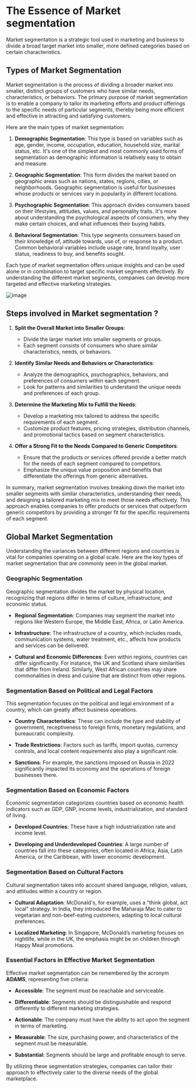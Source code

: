 # The Essence of Market segmentation
Market segmentation is a strategic tool used in marketing and business to divide a broad target market into smaller, more defined categories based on certain characteristics.

## Types of Market Segmentation

Market segmentation is the process of dividing a broader market into smaller, distinct groups of customers who have similar needs, characteristics, or behaviors. The primary purpose of market segmentation is to enable a company to tailor its marketing efforts and product offerings to the specific needs of particular segments, thereby being more efficient and effective in attracting and satisfying customers.

Here are the main types of market segmentation:

1. **Demographic Segmentation**: This type is based on variables such as age, gender, income, occupation, education, household size, marital status, etc. It's one of the simplest and most commonly used forms of segmentation as demographic information is relatively easy to obtain and measure.

2. **Geographic Segmentation**: This form divides the market based on geographic areas such as nations, states, regions, cities, or neighborhoods. Geographic segmentation is useful for businesses whose products or services vary in popularity in different locations.

3. **Psychographic Segmentation**: This approach divides consumers based on their lifestyles, attitudes, values, and personality traits. It's more about understanding the psychological aspects of consumers, why they make certain choices, and what influences their buying habits.

4. **Behavioral Segmentation**: This type segments consumers based on their knowledge of, attitude towards, use of, or response to a product. Common behavioral variables include usage rate, brand loyalty, user status, readiness to buy, and benefits sought.

Each type of market segmentation offers unique insights and can be used alone or in combination to target specific market segments effectively. By understanding the different market segments, companies can develop more targeted and effective marketing strategies.

![image](https://github.com/Collegehive/Notes/assets/159722383/98d1f7bd-371b-4bfa-b351-7a1bcfae28b9)

## Steps involved in  Market segmentation ?

1. **Split the Overall Market into Smaller Groups**:
   - Divide the larger market into smaller segments or groups.
   - Each segment consists of consumers who share similar characteristics, needs, or behaviors.

2. **Identify Similar Needs and Behaviors or Characteristics**:
   - Analyze the demographics, psychographics, behaviors, and preferences of consumers within each segment.
   - Look for patterns and similarities to understand the unique needs and preferences of each group.

3. **Determine the Marketing Mix to Fulfill the Needs**:
   - Develop a marketing mix tailored to address the specific requirements of each segment.
   - Customize product features, pricing strategies, distribution channels, and promotional tactics based on segment characteristics.

4. **Offer a Strong Fit to the Needs Compared to Generic Competitors**:
   - Ensure that the products or services offered provide a better match for the needs of each segment compared to competitors.
   - Emphasize the unique value proposition and benefits that differentiate the offerings from generic alternatives.

In summary, market segmentation involves breaking down the market into smaller segments with similar characteristics, understanding their needs, and designing a tailored marketing mix to meet those needs effectively. This approach enables companies to offer products or services that outperform generic competitors by providing a stronger fit for the specific requirements of each segment.


## Global Market Segmentation 

Understanding the variances between different regions and countries is vital for companies operating on a global scale. Here are the key types of market segmentation that are commonly seen in the global market.

### Geographic Segmentation

Geographic segmentation divides the market by physical location, recognizing that regions differ in terms of culture, infrastructure, and economic status.

- **Regional Segmentation**: Companies may segment the market into regions like Western Europe, the Middle East, Africa, or Latin America.
  
- **Infrastructure**: The infrastructure of a country, which includes roads, communication systems, water treatment, etc., affects how products and services can be delivered.

- **Cultural and Economic Differences**: Even within regions, countries can differ significantly. For instance, the UK and Scotland share similarities that differ from Ireland. Similarly, West African countries may share commonalities in dress and cuisine that are distinct from other regions.

### Segmentation Based on Political and Legal Factors

This segmentation focuses on the political and legal environment of a country, which can greatly affect business operations.

- **Country Characteristics**: These can include the type and stability of government, receptiveness to foreign firms, monetary regulations, and bureaucratic complexity.

- **Trade Restrictions**: Factors such as tariffs, import quotas, currency controls, and local content requirements also play a significant role.

- **Sanctions**: For example, the sanctions imposed on Russia in 2022 significantly impacted its economy and the operations of foreign businesses there.

### Segmentation Based on Economic Factors

Economic segmentation categorizes countries based on economic health indicators such as GDP, GNP, income levels, industrialization, and standard of living.

- **Developed Countries**: These have a high industrialization rate and income level.

- **Developing and Underdeveloped Countries**: A large number of countries fall into these categories, often located in Africa, Asia, Latin America, or the Caribbean, with lower economic development.

### Segmentation Based on Cultural Factors

Cultural segmentation takes into account shared language, religion, values, and attitudes within a country or region.

- **Cultural Adaptation**: McDonald's, for example, uses a "think global, act local" strategy. In India, they introduced the Maharaja Mac to cater to vegetarian and non-beef-eating customers, adapting to local cultural preferences.

- **Localized Marketing**: In Singapore, McDonald’s marketing focuses on nightlife, while in the UK, the emphasis might be on children through Happy Meal promotions.

### Essential Factors in Effective Market Segmentation

Effective market segmentation can be remembered by the acronym **ADAMS**, representing five criteria:

- **Accessible**: The segment must be reachable and serviceable.
  
- **Differentiable**: Segments should be distinguishable and respond differently to different marketing strategies.

- **Actionable**: The company must have the ability to act upon the segment in terms of marketing.

- **Measurable**: The size, purchasing power, and characteristics of the segment must be measurable.

- **Substantial**: Segments should be large and profitable enough to serve.

By utilizing these segmentation strategies, companies can tailor their approach to effectively cater to the diverse needs of the global marketplace.









